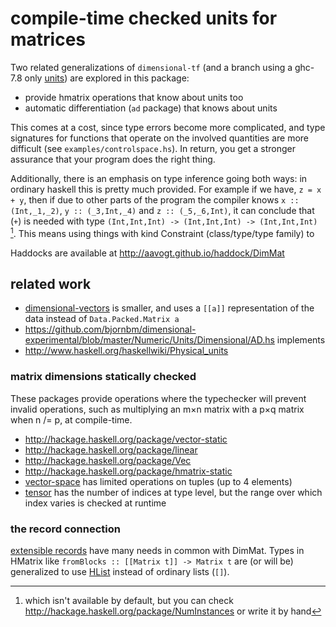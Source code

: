 # compile-time checked units for matrices
Two related generalizations of `dimensional-tf` (and a branch using a ghc-7.8 only [units](http://hackage.haskell.org/package/units)) are explored in this package:

* provide hmatrix operations that know about units too
* automatic differentiation (`ad` package) that knows about units

This comes at a cost, since type errors become more complicated, and type signatures
for functions that operate on the involved quantities are more difficult (see
`examples/controlspace.hs`). In return, you get a stronger assurance that your
program does the right thing.

Additionally, there is an emphasis on type inference going both ways:
in ordinary haskell this is pretty much provided. For example if we have,
`z = x + y`, then if due to other parts of the program the compiler knows
`x :: (Int,_1,_2)`, `y :: (_3,Int,_4)` and `z :: (_5,_6,Int)`, it can
conclude that (`+`) is needed with type `(Int,Int,Int) -> (Int,Int,Int) -> (Int,Int,Int)` [^note].
This means using things with kind Constraint (class/type/type family) to


[^note]: which isn't available by default, but you can check http://hackage.haskell.org/package/NumInstances or write it by hand

Haddocks are available at http://aavogt.github.io/haddock/DimMat


## related work
* [dimensional-vectors](https://github.com/bjornbm/dimensional-vectors) is smaller, and uses a `[[a]]` representation of the data instead of `Data.Packed.Matrix a`
* https://github.com/bjornbm/dimensional-experimental/blob/master/Numeric/Units/Dimensional/AD.hs implements 
* http://www.haskell.org/haskellwiki/Physical_units

### matrix dimensions statically checked
These packages provide operations where the typechecker will prevent invalid operations, such as multiplying an m×n matrix with a p×q matrix when n /= p, at compile-time.

* http://hackage.haskell.org/package/vector-static
* http://hackage.haskell.org/package/linear
* http://hackage.haskell.org/package/Vec
* http://hackage.haskell.org/package/hmatrix-static
* [vector-space](http://hackage.haskell.org/package/vector-space) has limited operations on tuples (up to 4 elements)
* [tensor](http://hackage.haskell.org/package/tensor) has the number of indices at type level, but the range over which index varies is checked at runtime

### the record connection
[extensible records](http://www.haskell.org/haskellwiki/Extensible_record) have many needs in common with DimMat. Types in HMatrix like `fromBlocks :: [[Matrix t]] -> Matrix t` are (or will be) generalized to use [HList](http://hackage.haskell.org/package/HList) instead of ordinary lists (`[]`).
